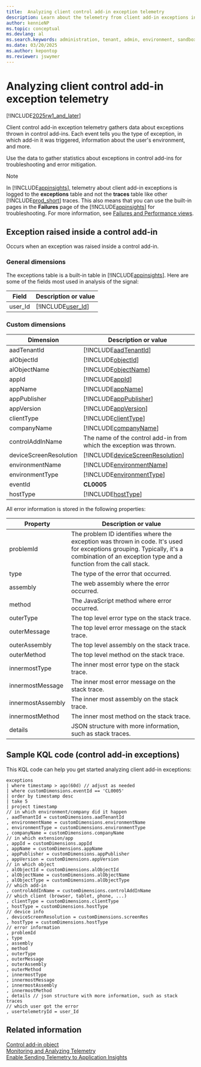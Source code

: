 ```yaml
---
title:  Analyzing client control add-in exception telemetry
description: Learn about the telemetry from client add-in exceptions in Business Central  
author: kennieNP
ms.topic: conceptual
ms.devlang: al
ms.search.keywords: administration, tenant, admin, environment, sandbox, telemetry
ms.date: 03/20/2025
ms.author: kepontop
ms.reviewer: jswymer
---
```

# Analyzing client control add-in exception telemetry

[!INCLUDE[2025rw1_and_later](../developer/includes/2025rw1_and_later.md)]

Client control add-in exception telemetry gathers data about exceptions thrown in control add-ins. Each event tells you the type of exception, in which add-in it was triggered, information about the user's environment, and more.

Use the data to gather statistics about exceptions in control add-ins for troubleshooting and error mitigation.

> [!NOTE]
> In [!INCLUDE[appinsights](../includes/azure-appinsights-name.md)], telemetry about client add-in exceptions is logged to the **exceptions** table and not the **traces** table like other [!INCLUDE[prod_short](../developer/includes/prod_short.md)] traces. This also means that you can use the built-in pages in the **Failures** page of the [!INCLUDE[appinsights](../includes/azure-appinsights-name.md)] for troubleshooting. For more information, see [Failures and Performance views](/azure/azure-monitor/app/failures-and-performance-views?tabs=failures-view).

## Exception raised inside a control add-in

Occurs when an exception was raised inside a control add-in.

### General dimensions

The exceptions table is a built-in table in [!INCLUDE[appinsights](../includes/azure-appinsights-name.md)]. Here are some of the fields most used in analysis of the signal:

|Field|Description or value|
|---------|-----|
|user_Id|[!INCLUDE[user_Id](../includes/include-telemetry-user-id.md)] |

### Custom dimensions

|Dimension|Description or value|
|---------|-----|
|aadTenantId|[!INCLUDE[aadTenantId](../includes/include-telemetry-dimension-aadtenantid.md)]|
|alObjectId|[!INCLUDE[objectId](../includes/include-telemetry-dimension-page-object-id.md)]|
|alObjectName|[!INCLUDE[objectName](../includes/include-telemetry-dimension-page-object-name.md)]|
|appId|[!INCLUDE[appId](../includes/include-telemetry-dimension-page-app-id.md)]|
|appName|[!INCLUDE[appName](../includes/include-telemetry-dimension-page-app-name.md)]|
|appPublisher|[!INCLUDE[appPublisher](../includes/include-telemetry-dimension-page-app-publisher.md)]|
|appVersion|[!INCLUDE[appVersion](../includes/include-telemetry-dimension-page-app-version.md)]|
|clientType| [!INCLUDE[clientType](../includes/include-telemetry-dimension-client-type.md)] |
|companyName|[!INCLUDE[companyName](../includes/include-telemetry-dimension-company-name.md)]|
|controlAddInName| The name of the control add-in from which the exception was thrown. |
|deviceScreenResolution| [!INCLUDE[deviceScreenResolution](../includes/include-telemetry-dimension-device-screen-resolution.md)] |
|environmentName|[!INCLUDE[environmentName](../includes/include-telemetry-dimension-environment-name.md)]|
|environmentType|[!INCLUDE[environmentType](../includes/include-telemetry-dimension-environment-type.md)]|
|eventId|**CL0005** |
|hostType| [!INCLUDE[hostType](../includes/include-telemetry-dimension-host-type.md)]|

All error information is stored in the following properties:

|Property|Description or value|
|---------|-----|
| problemId | The problem ID identifies where the exception was thrown in code. It's used for exceptions grouping. Typically, it's a combination of an exception type and a function from the call stack. |
| type | The type of the error that occurred. |
| assembly| The web assembly where the error occurred. |
| method| The JavaScript method where error occurred. |
| outerType | The top level error type on the stack trace. |
| outerMessage | The top level error message on the stack trace. |
| outerAssembly | The top level assembly on the stack trace. |
| outerMethod | The top level method on the stack trace. |
| innermostType | The inner most error type on the stack trace. |
| innermostMessage | The inner most error message on the stack trace. |
| innermostAssembly | The inner most assembly on the stack trace. |
| innermostMethod | The inner most method on the stack trace. |
| details | JSON structure with more information, such as stack traces. |

## Sample KQL code (control add-in exceptions)

This KQL code can help you get started analyzing client add-in exceptions:

```kql
exceptions 
| where timestamp > ago(60d) // adjust as needed
| where customDimensions.eventId == 'CL0005' 
| order by timestamp desc 
| take 5
| project timestamp
// in which environment/company did it happen
, aadTenantId = customDimensions.aadTenantId 
, environmentName = customDimensions.environmentName 
, environmentType = customDimensions.environmentType
, companyName = customDimensions.companyName
// in which extension/app
, appId = customDimensions.appId
, appName = customDimensions.appName
, appPublisher = customDimensions.appPublisher
, appVersion = customDimensions.appVersion
// in which object
, alObjectId = customDimensions.alObjectId 
, alObjectName = customDimensions.alObjectName
, alObjectType = customDimensions.alObjectType
// which add-in
, controlAddInName = customDimensions.controlAddInName
// which client (browser, tablet, phone, ...)
, clientType = customDimensions.clientType
, hostType = customDimensions.hostType
// device info
, deviceScreenResolution = customDimensions.screenRes
, hostType = customDimensions.hostType
// error information
, problemId 
, type
, assembly
, method
, outerType 
, outerMessage 
, outerAssembly 
, outerMethod 
, innermostType 
, innermostMessage 
, innermostAssembly 
, innermostMethod 
, details // json structure with more information, such as stack traces
// which user got the error
, usertelemetryId = user_Id 
```

## Related information

[Control add-in object](../developer/devenv-control-addin-object.md)  
[Monitoring and Analyzing Telemetry](telemetry-overview.md)  
[Enable Sending Telemetry to Application Insights](telemetry-enable-application-insights.md)  
